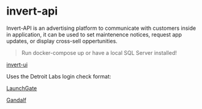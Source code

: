 # invert-api
Invert-API is an advertising platform to communicate with customers inside in application, it can be used to set maintenence notices, request app updates, or display cross-sell oppertunities.

> Run docker-compose up or have a local SQL Server installed!

[invert-ui](https://github.com/behoyh/invert-ui)


Uses the Detroit Labs login check format:

[LaunchGate](https://github.com/dtrenz/LaunchGate)

[Gandalf](https://github.com/btkelly/gandalf)
